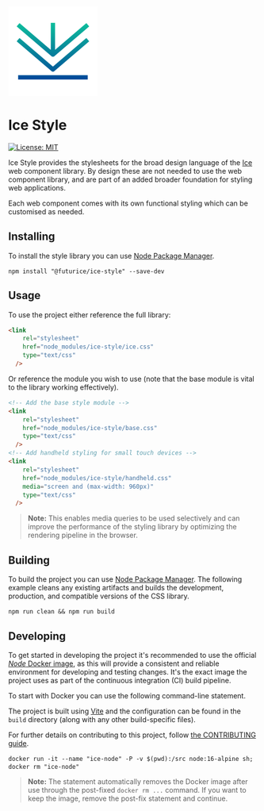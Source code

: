 <a href="https://github.com/futurice/ice-style" target="_blank" rel="noopener noreferrer">
    <img width="180" src="./docs/images/brand/ice-logo.svg" alt="Ice Logo">
</a>

# Ice Style

[![License: MIT](https://img.shields.io/badge/License-MIT-green.svg?style=flat)](https://opensource.org/licenses/MIT)

Ice Style provides the stylesheets for the broad design language of the [Ice](https://github.com/futurice/ice) web component library. By design these are not needed to use the web component library, and are part of an added broader foundation for styling web applications. 

Each web component comes with its own functional styling which can be customised as needed. 

## Installing

To install the style library you can use [Node Package Manager](https://npmjs.org).

```
npm install "@futurice/ice-style" --save-dev
```

## Usage

To use the project either reference the full library:

```html
<link
    rel="stylesheet"
    href="node_modules/ice-style/ice.css"
    type="text/css"
  />
```

Or reference the module you wish to use (note that the base module is vital to the library working effectively). 

```html
<!-- Add the base style module -->
<link
    rel="stylesheet"
    href="node_modules/ice-style/base.css"
    type="text/css"
  />
<!-- Add handheld styling for small touch devices -->
<link
    rel="stylesheet"
    href="node_modules/ice-style/handheld.css"
    media="screen and (max-width: 960px)" 
    type="text/css"
  />
```

> **Note:** This enables media queries to be used selectively and can improve the performance of the styling library by optimizing the rendering pipeline in the browser.

## Building

To build the project you can use [Node Package Manager](https://npmjs.org). The following example cleans any existing artifacts and builds the development, production, and compatible versions of the CSS library. 

```
npm run clean && npm run build
```

## Developing

To get started in developing the project it's recommended to use the official [_Node_ Docker image](https://hub.docker.com/_/node/), as this will provide a consistent and reliable environment for developing and testing changes. It's the exact image the project uses as part of the continuous integration (CI) build pipeline.

To start with Docker you can use the following command-line statement.

The project is built using [Vite](https://vitejs.dev) and the configuration can be found in the `build` directory (along with any other build-specific files). 

For further details on contributing to this project, follow [the CONTRIBUTING guide](./CONTRIBUTING).

```
docker run -it --name "ice-node" -P -v $(pwd):/src node:16-alpine sh; docker rm "ice-node"
```

> **Note:** The statement automatically removes the Docker image after use through the post-fixed `docker rm ...` command. If you want to keep the image, remove the post-fix statement and continue.